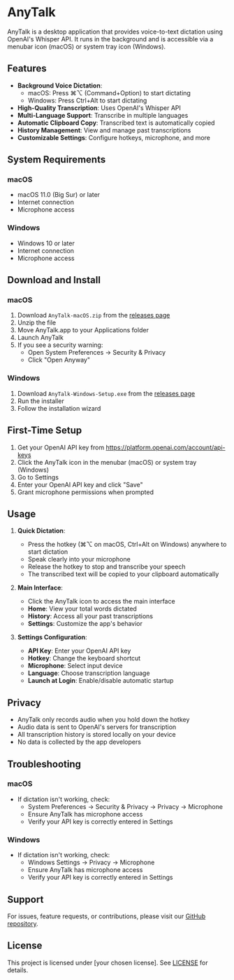 # AnyTalk

AnyTalk is a desktop application that provides voice-to-text dictation using OpenAI's Whisper API. It runs in the background and is accessible via a menubar icon (macOS) or system tray icon (Windows).

## Features

- **Background Voice Dictation**: 
  - macOS: Press ⌘⌥ (Command+Option) to start dictating
  - Windows: Press Ctrl+Alt to start dictating
- **High-Quality Transcription**: Uses OpenAI's Whisper API
- **Multi-Language Support**: Transcribe in multiple languages
- **Automatic Clipboard Copy**: Transcribed text is automatically copied
- **History Management**: View and manage past transcriptions
- **Customizable Settings**: Configure hotkeys, microphone, and more

## System Requirements

### macOS
- macOS 11.0 (Big Sur) or later
- Internet connection
- Microphone access

### Windows
- Windows 10 or later
- Internet connection
- Microphone access

## Download and Install

### macOS
1. Download `AnyTalk-macOS.zip` from the [releases page](https://github.com/imgreene/AnyTalk/releases/tag/v1.0.1)
2. Unzip the file
3. Move AnyTalk.app to your Applications folder
4. Launch AnyTalk
5. If you see a security warning:
   - Open System Preferences → Security & Privacy
   - Click "Open Anyway"

### Windows
1. Download `AnyTalk-Windows-Setup.exe` from the [releases page](https://github.com/imgreene/AnyTalk/releases/tag/v1.0.1)
2. Run the installer
3. Follow the installation wizard

## First-Time Setup

1. Get your OpenAI API key from https://platform.openai.com/account/api-keys
2. Click the AnyTalk icon in the menubar (macOS) or system tray (Windows)
3. Go to Settings
4. Enter your OpenAI API key and click "Save"
5. Grant microphone permissions when prompted

## Usage

1. **Quick Dictation**:
   - Press the hotkey (⌘⌥ on macOS, Ctrl+Alt on Windows) anywhere to start dictation
   - Speak clearly into your microphone
   - Release the hotkey to stop and transcribe your speech
   - The transcribed text will be copied to your clipboard automatically

2. **Main Interface**:
   - Click the AnyTalk icon to access the main interface
   - **Home**: View your total words dictated
   - **History**: Access all your past transcriptions
   - **Settings**: Customize the app's behavior

3. **Settings Configuration**:
   - **API Key**: Enter your OpenAI API key
   - **Hotkey**: Change the keyboard shortcut
   - **Microphone**: Select input device
   - **Language**: Choose transcription language
   - **Launch at Login**: Enable/disable automatic startup

## Privacy

- AnyTalk only records audio when you hold down the hotkey
- Audio data is sent to OpenAI's servers for transcription
- All transcription history is stored locally on your device
- No data is collected by the app developers

## Troubleshooting

### macOS
- If dictation isn't working, check:
  - System Preferences → Security & Privacy → Privacy → Microphone
  - Ensure AnyTalk has microphone access
  - Verify your API key is correctly entered in Settings

### Windows
- If dictation isn't working, check:
  - Windows Settings → Privacy → Microphone
  - Ensure AnyTalk has microphone access
  - Verify your API key is correctly entered in Settings

## Support

For issues, feature requests, or contributions, please visit our [GitHub repository](https://github.com/imgreene/anytalk).

## License

This project is licensed under [your chosen license]. See [LICENSE](LICENSE) for details.
